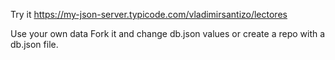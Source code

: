 Try it
https://my-json-server.typicode.com/vladimirsantizo/lectores

Use your own data
Fork it and change db.json values or create a repo with a db.json file.
